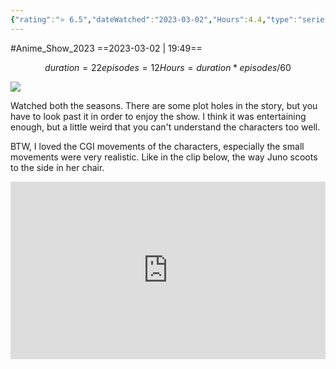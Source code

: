 ```yaml
---
{"rating":"⭐ 6.5","dateWatched":"2023-03-02","Hours":4.4,"type":"series","subType":"series","title":"Beastars","englishTitle":"Beastars","year":2019,"dataSource":"MALAPI","url":"https://myanimelist.net/anime/39195/Beastars","id":39195,"genres":["Drama","Slice of Life"],"studios":["Orange"],"episodes":12,"duration":"22 min per ep","onlineRating":7.85,"actors":null,"image":"https://cdn.myanimelist.net/images/anime/1234/102008.jpg","released":true,"streamingServices":["Netflix"],"airing":false,"airedFrom":"10/10/2019","airedTo":"26/12/2019","watched":false,"lastWatched":"","personalRating":0,"tags":["mediaDB/tv/series"],"dg-publish":true,"status":"🟢 watched","permalink":"/media-db/series/beastars-2019/","dgPassFrontmatter":true,"noteIcon":"3","created":"2023-11-14T21:08:36.269+05:30","updated":"2023-12-15T10:46:04.254+05:30"}
---
```


#Anime_Show_2023 
==2023-03-02 | 19:49==
```math
duration = 22
episodes = 12
Hours = duration * episodes / 60
```
<img src="https://cdn.myanimelist.net/images/anime/1234/102008.jpg">

Watched both the seasons. There are some plot holes in the story, but you have to look past it in order to enjoy the show. I think it was entertaining enough, but a little weird that you can't understand the characters too well.

BTW, I loved the CGI movements of the characters, especially the small movements were very realistic. Like in the clip below, the way Juno scoots to the side in her chair.

<div style="position: relative; padding-bottom: 56.25%; /* 16:9 aspect ratio */">
  <iframe
    src="https://www.youtube.com/embed/H5RZw1EhZ9I"
    style="position: absolute; top: 0; left: 0; width: 100%; height: 100%;"
    allow="autoplay; fullscreen"
    frameborder="0"
    scrolling="no"
  ></iframe>
</div>
